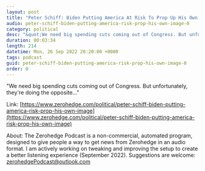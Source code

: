```yaml
---
layout: post
title: "Peter Schiff: Biden Putting America At Risk To Prop Up His Own Image"
audio: peter-schiff-biden-putting-america-risk-prop-his-own-image-0
category: political
desc: "&quot;We need big spending cuts coming out of Congress. But unfortunately, they're doing the opposite...&quot;"
duration: 00:03:34
length: 214
datetime: Mon, 26 Sep 2022 20:20:00 +0000
tags: podcast
guid: peter-schiff-biden-putting-america-risk-prop-his-own-image-0
order: 0
---
```

&quot;We need big spending cuts coming out of Congress. But unfortunately, they're doing the opposite...&quot;

Link: [https://www.zerohedge.com/political/peter-schiff-biden-putting-america-risk-prop-his-own-image](https://www.zerohedge.com/political/peter-schiff-biden-putting-america-risk-prop-his-own-image)

About: The Zerohedge Podcast is a non-commercial, automated program, designed to give people a way to get news from Zerohedge in an audio format.  I am actively working on tweaking and improving the setup to create a better listening experience (September 2022).  Suggestions are welcome: [zerohedgePodcast@outlook.com](mailto:zerohedgePodcast@outlook.com)